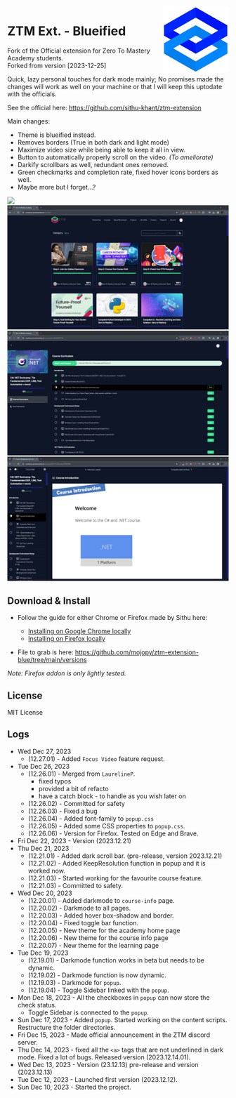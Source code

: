 <img align="right" width="150" height="150" src="./utils/assets/ztm-logo-blue.png?">

# ZTM Ext. - Blueified

Fork of the Official extension for Zero To Mastery Academy students.<br>
Forked from version [2023-12-25]

Quick, lazy personal touches for dark mode mainly; No promises made the changes will work as well on your machine or that I will keep this uptodate with the officials.

See the official here: <https://github.com/sithu-khant/ztm-extension>

Main changes: 

* Theme is blueified instead.
* Removes borders (True in both dark and light mode)
* Maximize video size while being able to keep it all in view.
* Button to automatically properly scroll on the video. *(To ameliorate)*
* Darkify scrollbars as well, redundant ones removed.
* Green checkmarks and completion rate, fixed hover icons borders as well.
* Maybe more but I forget...?

<img src="./utils/assets/screenshots/ztm-lect-course-anim.gif?">

<img src="./utils/assets/screenshots/ztm-front.png?">

<img src="./utils/assets/screenshots/ztm-lect-overview.png?">

<img src="./utils/assets/screenshots/ztm-lect-course.png?">

## Download & Install

* Follow the guide for either Chrome or Firefox made by Sithu here:
    * [Installing on Google Chrome locally](./docs/install-on-chrome.md)
    * [Installing on Firefox locally](./docs/install-on-firefox.md)

* File to grab is here: <https://github.com/mojopy/ztm-extension-blue/tree/main/versions>

*Note: Firefox addon is only lightly tested.*

## License

MIT License

## Logs

* Wed Dec 27, 2023
	* (12.27.01) - Added `Focus Video` feature request.
* Tue Dec 26, 2023
	* (12.26.01) - Merged from `LaurelineP`.
		* fixed typos
		* provided a bit of refacto
		* have a catch block - to handle as you wish later on
	* (12.26.02) - Committed for safety
	* (12.26.03) - Fixed a bug
	* (12.26.04) - Added font-family to `popup.css`
	* (12.26.05) - Added some CSS properties to `popup.css`.
	* (12.26.06) - Version for Firefox. Tested on Edge and Brave.
* Fri Dec 22, 2023 - Version (2023.12.21)
* Thu Dec 21, 2023
	* (12.21.01) - Added dark scroll bar. (pre-release, version 2023.12.21)
	* (12.21.02) - Added KeepResolution function in popup and it is worked now.
	* (12.21.03) - Started working for the favourite course feature.
	* (12.21.03) - Committed to safety.
* Wed Dec 20, 2023 
	* (12.20.01) - Added darkmode to `course-info` page.
	* (12.20.02) - Darkmode to all pages.
	* (12.20.03) - Added hover box-shadow and border. 
	* (12.20.04) - Fixed toggle bar function.
	* (12.20.05) - New theme for the academy home page
	* (12.20.06) - New theme for the course info page
	* (12.20.07) - New theme for the learning page
* Tue Dec 19, 2023 
	* (12.19.01) - Darkmode function works in beta but needs to be dynamic.
	* (12.19.02) - Darkmode function is now dynamic.
	* (12.19.03) - Darkmode for `popup`.
	* (12.19.04) - Toggle Sidebar linked with the `popup`.
* Mon Dec 18, 2023 - All the checkboxes in `popup` can now store the check status. 
	* Toggle Sidebar is connected to the `popup`.
* Sun Dec 17, 2023 - Added `popup`. Started working on the content scripts. Restructure the folder directories.
* Fri Dec 15, 2023 - Made official announcement in the ZTM discord server.
* Thu Dec 14, 2023 - fixed all the `<a>` tags that are not underlined in dark mode. Fixed a lot of bugs. Released version (2023.12.14.01).
* Wed Dec 13, 2023 - Version (23.12.13) pre-release and version (2023.12.13)
* Tue Dec 12, 2023 - Launched first version (2023.12.12).
* Sun Dec 10, 2023 - Started the project.
